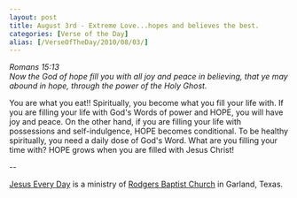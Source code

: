 ```yaml
---
layout: post
title: August 3rd - Extreme Love...hopes and believes the best.
categories: [Verse of the Day]
alias: [/VerseOfTheDay/2010/08/03/]
---
```


_Romans 15:13  
Now the God of hope fill you with all joy and peace in believing,
that ye may abound in hope, through the power of the Holy Ghost._

You are what you eat!! Spiritually, you become what you fill your
life with. If you are filling your life with God's Words of power and
HOPE, you will have joy and peace. On the other hand, if you are
filling your life with possessions and self-indulgence, HOPE becomes
conditional. To be healthy spiritually, you need a daily dose of
God's Word. What are you filling your time with? HOPE grows when you
are filled with Jesus Christ!

 --

<a href=http://jesuseveryday.net>Jesus Every Day</a> is a ministry of <a href=http://rodgersbaptist.net>Rodgers Baptist Church</a> in Garland, Texas.
